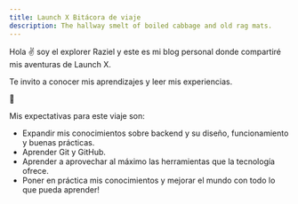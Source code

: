 ```yaml
---
title: Launch X Bitácora de viaje
description: The hallway smelt of boiled cabbage and old rag mats.
---
```


Hola ✌️  soy el explorer Raziel y este es mi blog personal donde compartiré mis aventuras de Launch X.

Te invito a conocer mis aprendizajes y leer mis experiencias.

🚀

Mis expectativas para este viaje son:

- Expandir mis conocimientos sobre backend y su diseño, funcionamiento y buenas prácticas. 
- Aprender Git y GitHub. 
- Aprender a aprovechar al máximo las herramientas que la tecnología ofrece. 
- Poner en práctica mis conocimientos y mejorar el mundo con todo lo que pueda aprender!
